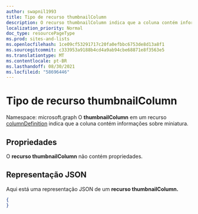 ```yaml
---
author: swapnil1993
title: Tipo de recurso thumbnailColumn
description: O recurso thumbnailColumn indica que a coluna contém informações sobre miniatura.
localization_priority: Normal
doc_type: resourcePageType
ms.prod: sites-and-lists
ms.openlocfilehash: 1ce09cf53291717c20fa0efbbc6753de8d13a8f1
ms.sourcegitcommit: c333953a9188b4cd4a9ab94cbe68871e8f3563e5
ms.translationtype: MT
ms.contentlocale: pt-BR
ms.lasthandoff: 08/30/2021
ms.locfileid: "58696446"
---
```

# <a name="thumbnailcolumn-resource-type"></a>Tipo de recurso thumbnailColumn

Namespace: microsoft.graph O **thumbnailColumn** em um recurso [columnDefinition](columnDefinition.md) indica que a coluna contém informações sobre miniatura.

## <a name="properties"></a>Propriedades

O **recurso thumbnailColumn** não contém propriedades.

## <a name="json-representation"></a>Representação JSON

Aqui está uma representação JSON de um **recurso thumbnailColumn.**
<!-- { "blockType": "resource", "@odata.type": "microsoft.graph.thumbnailColumn" } -->

```json
{
}
```

